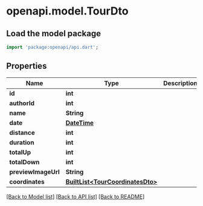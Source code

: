 # openapi.model.TourDto

## Load the model package
```dart
import 'package:openapi/api.dart';
```

## Properties
Name | Type | Description | Notes
------------ | ------------- | ------------- | -------------
**id** | **int** |  | [optional] 
**authorId** | **int** |  | [optional] 
**name** | **String** |  | [optional] 
**date** | [**DateTime**](DateTime.md) |  | [optional] 
**distance** | **int** |  | [optional] 
**duration** | **int** |  | [optional] 
**totalUp** | **int** |  | [optional] 
**totalDown** | **int** |  | [optional] 
**previewImageUrl** | **String** |  | [optional] 
**coordinates** | [**BuiltList&lt;TourCoordinatesDto&gt;**](TourCoordinatesDto.md) |  | [optional] 

[[Back to Model list]](../README.md#documentation-for-models) [[Back to API list]](../README.md#documentation-for-api-endpoints) [[Back to README]](../README.md)



